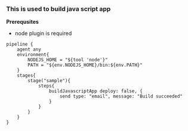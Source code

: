 ### This is used to build java script app
**Prerequsites**
- node plugin is required
```
pipeline {
    agent any
    environment{
        NODEJS_HOME = "${tool 'node'}"
        PATH = "${env.NODEJS_HOME}/bin:${env.PATH}"
    }
    stages{
        stage("sample"){
            steps{
                buildJavascriptApp deploy: false, {
                    send type: "email", message: "Build succeeded"
                }
            }
        }
    }
}
```
